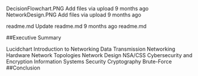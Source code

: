 DecisionFlowchart.PNG	Add files via upload	9 months ago
NetworkDesign.PNG	Add files via upload	9 months ago

readme.md	Update readme.md	9 months ago
 readme.md
 
##Executive Summary


Lucidchart
Introduction to Networking
Data Transmission
Networking Hardware
Network Topologies
Network Design
NSA/CSS
Cybersecurity and Encryption
Information Systems Security
Cryptography
Brute-Force
##Conclusion

